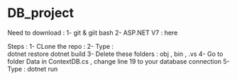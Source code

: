 # DB_project

Need to download : 
1- git & giit bash
2- ASP.NET V7 : here

Steps : 
1- CLone the repo : 
2- Type :  
    dotnet restore
    dotnet build
3- Delete these folders : obj , bin , .vs
4- Go to folder Data in ContextDB.cs , change line 19 to your database connection 
5- Type : dotnet run
